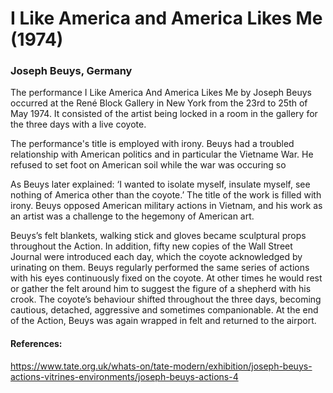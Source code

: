 # I Like America and America Likes Me (1974)
### Joseph Beuys, Germany

The performance I Like America And America Likes Me by Joseph Beuys occurred at the René Block Gallery in New York from the 23rd to 25th of May 1974. It consisted of the artist being locked in a room in the gallery for the three days with a live coyote.

The performance's title is employed with irony. Beuys had a troubled relationship with American politics and in particular the Vietname War. He refused to set foot on American soil while the war was occuring so



As Beuys later explained: ‘I wanted to isolate myself, insulate myself, see nothing of America other than the coyote.’ The title of the work is filled with irony. Beuys opposed American military actions in Vietnam, and his work as an artist was a challenge to the hegemony of American art.

Beuys’s felt blankets, walking stick and gloves became sculptural props throughout the Action. In addition, fifty new copies of the Wall Street Journal were introduced each day, which the coyote acknowledged by urinating on them. Beuys regularly performed the same series of actions with his eyes continuously fixed on the coyote. At other times he would rest or gather the felt around him to suggest the figure of a shepherd with his crook. The coyote’s behaviour shifted throughout the three days, becoming cautious, detached, aggressive and sometimes companionable. At the end of the Action, Beuys was again wrapped in felt and returned to the airport.






#### References:
https://www.tate.org.uk/whats-on/tate-modern/exhibition/joseph-beuys-actions-vitrines-environments/joseph-beuys-actions-4